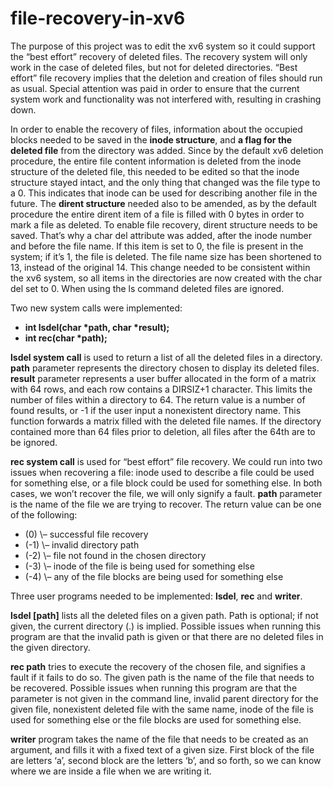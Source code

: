 # file-recovery-in-xv6

The purpose of this project was to edit the xv6 system so it could support the “best effort” recovery of deleted files. The recovery system will only work in the case of deleted files, but not for deleted directories. “Best effort” file recovery implies that the deletion and creation of files should run as usual. Special attention was paid in order to ensure that the current system work and functionality was not interfered with, resulting in crashing down. 

In order to enable the recovery of files, information about the occupied blocks needed to be saved in the **inode structure**, and **a flag for the deleted file** from the directory was added. Since by the default xv6 deletion procedure, the entire file content information is deleted from the inode structure of the deleted file, this needed to be edited so that the inode structure stayed intact, and the only thing that changed was the file type to a 0. This indicates that inode can be used for describing another file in the future. The **dirent structure** needed also to be amended, as by the default procedure the entire dirent item of a file is filled with 0 bytes in order to mark a file as deleted. To enable file recovery, dirent structure needs to be saved. That’s why a char del attribute was added, after the inode number and before the file name. If this item is set to 0, the file is present in the system; if it’s 1, the file is deleted. The file name size has been shortened to 13, instead of the original 14. This change needed to be consistent within the xv6 system, so all items in the directories are now created with the char del set to 0. When using the ls command deleted files are ignored.

Two new system calls were implemented: 
- **int lsdel(char \*path, char \*result);**
- **int rec(char \*path);**

**lsdel system call** is used to return a list of all the deleted files in a directory.
**path** parameter represents the directory chosen to display its deleted files.
**result** parameter represents a user buffer allocated in the form of a matrix with 64 rows, and each row contains a DIRSIZ+1 character. This limits the number of files within a directory to 64. The return value is a number of found results, or -1 if the user input a nonexistent directory name. This function forwards a matrix filled with the deleted file names. If the directory contained more than 64 files prior to deletion, all files after the 64th are to be ignored.

**rec system call** is used for “best effort” file recovery. We could run into two issues when recovering a file: inode used to describe a file could be used for something else, or a file block could be used for something else. In both cases, we won’t recover the file, we will only signify a fault. 
**path** parameter is the name of the file we are trying to recover.
The return value can be one of the following:
- (0) \– successful file recovery
- (-1) \– invalid directory path
- (-2) \– file not found in the chosen directory
- (-3) \– inode of the file is being used for something else
- (-4) \– any of the file blocks are being used for something else

Three user programs needed to be implemented: **lsdel**, **rec** and **writer**.

**lsdel [path]** lists all the deleted files on a given path. Path is optional; if not given, the current directory (.) is implied. Possible issues when running this program are that the invalid path is given or that there are no deleted files in the given directory.

**rec path** tries to execute the recovery of the chosen file, and signifies a fault if it fails to do so. The given path is the name of the file that needs to be recovered. Possible issues when running this program are that the parameter is not given in the command line, invalid parent directory for the given file, nonexistent deleted file with the same name, inode of the file is used for something else or the file blocks are used for something else.

**writer** program takes the name of the file that needs to be created as an argument, and fills it with a fixed text of a given size. First block of the file are letters ‘a’, second block are the letters ‘b’, and so forth, so we can know where we are inside a file when we are writing it.
